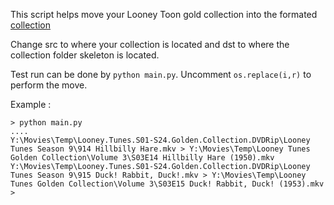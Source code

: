 This script helps move your Looney Toon gold collection into the formated [collection](https://www.reddit.com/r/jellyfin/comments/s6pino/looney_tunes_golden_collection_scraped_data_fix/) 

Change src to where your collection is located and dst to where the collection folder skeleton is located.

Test run can be done by ```python main.py```. Uncomment ```os.replace(i,r)``` to perform the move.

Example :
```
> python main.py
....
Y:\Movies\Temp\Looney.Tunes.S01-S24.Golden.Collection.DVDRip\Looney Tunes Season 9\914 Hillbilly Hare.mkv > Y:\Movies\Temp\Looney Tunes Golden Collection\Volume 3\S03E14 Hillbilly Hare (1950).mkv
Y:\Movies\Temp\Looney.Tunes.S01-S24.Golden.Collection.DVDRip\Looney Tunes Season 9\915 Duck! Rabbit, Duck!.mkv > Y:\Movies\Temp\Looney Tunes Golden Collection\Volume 3\S03E15 Duck! Rabbit, Duck! (1953).mkv
>
```
